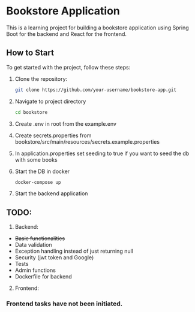 # Bookstore Application

This is a learning project for building a bookstore application using Spring Boot for the backend and React for the frontend.

## How to Start

To get started with the project, follow these steps:

1. Clone the repository:

   ```bash
   git clone https://github.com/your-username/bookstore-app.git
   ```

2. Navigate to project directory

   ```bash
   cd bookstore
   ```

3. Create .env in root from the example.env
4. Create secrets.properties from bookstore/src/main/resources/secrets.example.properties
5. In application.properties set seeding to true if you want to seed the db with some books
6. Start the DB in docker
   ```bash
   docker-compose up
   ```
7. Start the backend application

## TODO:

1. Backend:

- <s> Basic functionalities </s>
- Data validation
- Exception handling instead of just returning null
- Security (jwt token and Google)
- Tests
- Admin functions
- Dockerfile for backend

2. Frontend:

### Frontend tasks have not been initiated.
